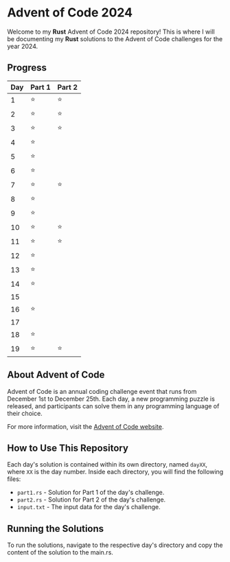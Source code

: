 # Advent of Code 2024

Welcome to my **Rust** Advent of Code 2024 repository! This is where I will be documenting my **Rust** solutions to the Advent of Code challenges for the year 2024.

## Progress

| Day | Part 1 | Part 2 |
| --- | ------ | ------ |
| 1   | ⭐️    | ⭐️    |
| 2   | ⭐️    | ⭐️    |
| 3   | ⭐️    | ⭐️    |
| 4   | ⭐️    |        |
| 5   | ⭐️    |        |
| 6   | ⭐️    |        |
| 7   | ⭐️    | ⭐️    |
| 8   | ⭐️    |        |
| 9   | ⭐️    |        |
| 10  | ⭐️    | ⭐️    |
| 11  | ⭐️    | ⭐️    |
| 12  | ⭐️    |        |
| 13  | ⭐️    |        |
| 14  | ⭐️    |        |
| 15  | ️      |        |
| 16  | ⭐️    |        |
| 17  |        |        |
| 18  | ⭐️    |        |
| 19  | ⭐️    | ⭐️    |

## About Advent of Code

Advent of Code is an annual coding challenge event that runs from December 1st to December 25th. Each day, a new programming puzzle is released, and participants can solve them in any programming language of their choice.

For more information, visit the [Advent of Code website](https://adventofcode.com/).

## How to Use This Repository

Each day's solution is contained within its own directory, named `dayXX`, where `XX` is the day number. Inside each directory, you will find the following files:

- `part1.rs` - Solution for Part 1 of the day's challenge.
- `part2.rs` - Solution for Part 2 of the day's challenge.
- `input.txt` - The input data for the day's challenge.

## Running the Solutions

To run the solutions, navigate to the respective day's directory and copy the content of the solution to the main.rs.
